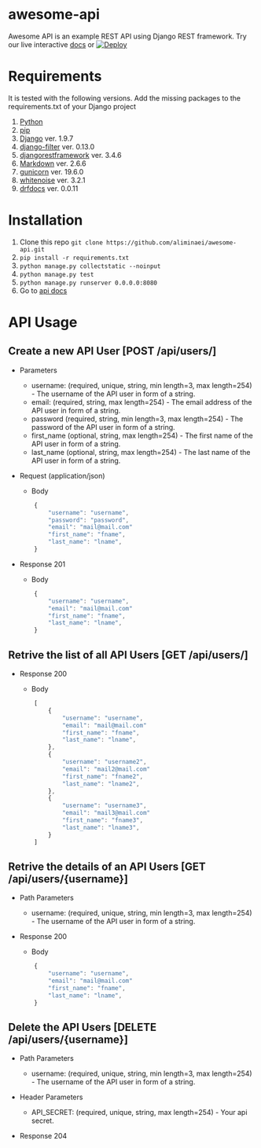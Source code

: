 # awesome-api
Awesome API is an example REST API using Django REST framework.
Try our live interactive [docs] or [![Deploy](https://www.herokucdn.com/deploy/button.svg)](https://heroku.com/deploy)


Requirements
============

It is tested with the following versions. Add the missing packages to the requirements.txt of your Django project 

1. [Python]
2. [pip]
3. [Django] ver. 1.9.7
4. [django-filter] ver. 0.13.0
5. [djangorestframework] ver. 3.4.6
6. [Markdown] ver. 2.6.6
7. [gunicorn] ver. 19.6.0
8. [whitenoise] ver. 3.2.1
9. [drfdocs] ver. 0.0.11

Installation
============

1. Clone this repo `git clone https://github.com/aliminaei/awesome-api.git`
2. `pip install -r requirements.txt`
3. `python manage.py collectstatic --noinput`
4. `python manage.py test`
5. `python manage.py runserver 0.0.0.0:8080`
6. Go to [api docs]

[Python]: https://www.python.org/download/releases/2.7/ "Python 2.7"
[pip]: https://pypi.python.org/pypi/pip "pip"
[django]: https://www.djangoproject.com/ "Django==1.9.7"
[django-filter]: http://django-filter.readthedocs.io/en/latest/usage.html "django-filter"
[djangorestframework]: http://www.django-rest-framework.org/ "djangorestframework"
[Markdown]: https://pypi.python.org/pypi/Markdown/ "Markdown"
[gunicorn]: http://gunicorn.org/ "gunicorn"
[api docs]: http://127.0.0.1:8080/docs/ "http://127.0.0.1:8080/docs/"
[whitenoise]: https://pypi.python.org/pypi/whitenoise "whitenoise"
[drfdocs]: http://drfdocs.com/ "drfdocs"
[docs]: http://awesome-api.herokuapp.com/docs "docs"

API Usage
============
## Create a new API User [POST /api/users/]

+ Parameters
    + username:  (required, unique, string, min length=3, max length=254) - The username of the API user in form of a string. 
    + email:     (required, string, max length=254) - The email address of the API user in form of a string. 
    + password   (required, string, min length=3, max length=254) - The password of the API user in form of a string. 
    + first_name (optional, string, max length=254) - The first name of the API user in form of a string. 
    + last_name  (optional, string, max length=254) - The last name of the API user in form of a string. 

+ Request (application/json)
    + Body
    ```js
        {
            "username": "username",
            "password": "password",
            "email": "mail@mail.com"
            "first_name": "fname",
            "last_name": "lname",
        }
    ```

+ Response 201

    + Body
    ```js
        {
            "username": "username",
            "email": "mail@mail.com"
            "first_name": "fname",
            "last_name": "lname",
        }
    ```

## Retrive the list of all API Users [GET /api/users/]

+ Response 200

    + Body
    ```js
        [
            {
                "username": "username",
                "email": "mail@mail.com"
                "first_name": "fname",
                "last_name": "lname",
            },
            {
                "username": "username2",
                "email": "mail2@mail.com"
                "first_name": "fname2",
                "last_name": "lname2",
            },
            {
                "username": "username3",
                "email": "mail3@mail.com"
                "first_name": "fname3",
                "last_name": "lname3",
            }
        ]
    ```

## Retrive the details of an API Users [GET /api/users/{username}]

+ Path Parameters
    + username:  (required, unique, string, min length=3, max length=254) - The username of the API user in form of a string. 

+ Response 200

    + Body
    ```js
        {
            "username": "username",
            "email": "mail@mail.com"
            "first_name": "fname",
            "last_name": "lname",
        }
    ```

## Delete the API Users [DELETE /api/users/{username}]

+ Path Parameters
    + username:  (required, unique, string, min length=3, max length=254) - The username of the API user in form of a string. 

+ Header Parameters
    + API_SECRET:  (required, unique, string, max length=254) - Your api secret. 

+ Response 204

